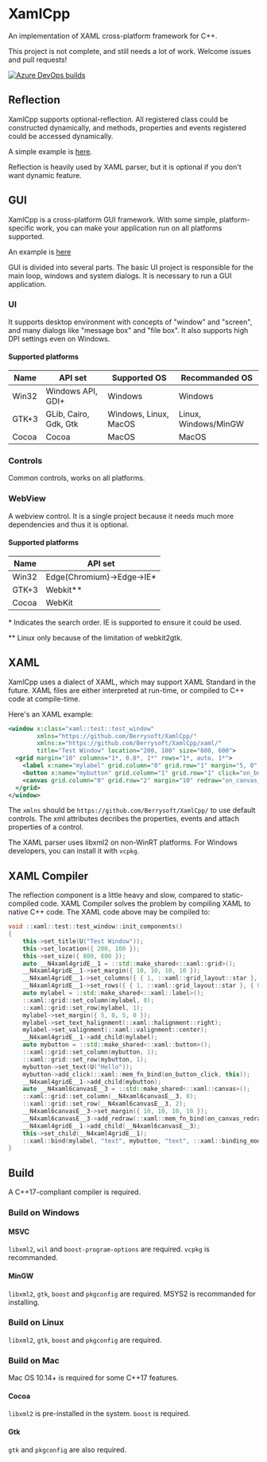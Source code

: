 # XamlCpp
An implementation of XAML cross-platform framework for C++.

This project is not complete, and still needs a lot of work. Welcome issues and pull requests!

[![Azure DevOps builds](https://strawberry-vs.visualstudio.com/XamlCpp/_apis/build/status/Berrysoft.XamlCpp?branch=master)](https://strawberry-vs.visualstudio.com/XamlCpp/_build?definitionId=12)
## Reflection
XamlCpp supports optional-reflection. All registered class could be constructed dynamically, and methods, properties and events registered could be accessed dynamically.

A simple example is [here](./meta/test/src/main.cpp).

Reflection is heavily used by XAML parser, but it is optional if you don't want dynamic feature.

## GUI
XamlCpp is a cross-platform GUI framework. With some simple, platform-specific work, you can make your application run on all platforms supported.

An example is [here](./ui_controls/test/src/main.cpp)

GUI is divided into several parts.
The basic UI project is responsible for the main loop, windows and system dialogs. It is necessary to run a GUI application.

### UI
It supports desktop environment with concepts of "window" and "screen", and many dialogs like "message box" and "file box".
It also supports high DPI settings even on Windows.
#### Supported platforms
|Name|API set|Supported OS|Recommanded OS|
|-|-|-|-|
|Win32|Windows API, GDI+|Windows|Windows|
|GTK+3|GLib, Cairo, Gdk, Gtk|Windows, Linux, MacOS|Linux, Windows/MinGW|
|Cocoa|Cocoa|MacOS|MacOS|

### Controls
Common controls, works on all platforms.

### WebView
A webview control. It is a single project because it needs much more dependencies and thus it is optional.
#### Supported platforms
|Name|API set|
|-|-|
|Win32|Edge(Chromium)->Edge->IE*|
|GTK+3|Webkit**|
|Cocoa|WebKit|

\* Indicates the search order. IE is supported to ensure it could be used.

\*\* Linux only because of the limitation of webkit2gtk.

## XAML
XamlCpp uses a dialect of XAML, which may support XAML Standard in the future. XAML files are either interpreted at run-time, or compiled to C++ code at compile-time.

Here's an XAML example:
``` xml
<window x:class="xaml::test::test_window"
        xmlns="https://github.com/Berrysoft/XamlCpp/"
        xmlns:x="https://github.com/Berrysoft/XamlCpp/xaml/"
        title="Test Window" location="200, 100" size="800, 600">
  <grid margin="10" columns="1*, 0.8*, 1*" rows="1*, auto, 1*">
    <label x:name="mylabel" grid.column="0" grid.row="1" margin="5, 0" text_halignment="right" valignment="center" text="{binding text,element=mybutton,mode=one_way}"/>
    <button x:name="mybutton" grid.column="1" grid.row="1" click="on_button_click">Hello</button>
    <canvas grid.column="0" grid.row="2" margin="10" redraw="on_canvas_redraw"/>
  </grid>
</window>
```
The `xmlns` should be `https://github.com/Berrysoft/XamlCpp/` to use default controls. The xml attributes decribes the properties, events and attach properties of a control.

The XAML parser uses libxml2 on non-WinRT platforms. For Windows developers, you can install it with `vcpkg`.

## XAML Compiler
The reflection component is a little heavy and slow, compared to static-compiled code. XAML Compiler solves the problem by compiling XAML to native C++ code. The XAML code above may be compiled to:

``` c++
void ::xaml::test::test_window::init_components()
{
    this->set_title(U("Test Window"));
    this->set_location({ 200, 100 });
    this->set_size({ 800, 600 });
    auto __N4xaml4gridE__1 = ::std::make_shared<::xaml::grid>();
    __N4xaml4gridE__1->set_margin({ 10, 10, 10, 10 });
    __N4xaml4gridE__1->set_columns({ { 1, ::xaml::grid_layout::star }, { 0.8, ::xaml::grid_layout::star }, { 1, ::xaml::grid_layout::star } });
    __N4xaml4gridE__1->set_rows({ { 1, ::xaml::grid_layout::star }, { 0, ::xaml::grid_layout::compact }, { 1, ::xaml::grid_layout::star } });
    auto mylabel = ::std::make_shared<::xaml::label>();
    ::xaml::grid::set_column(mylabel, 0);
    ::xaml::grid::set_row(mylabel, 1);
    mylabel->set_margin({ 5, 0, 5, 0 });
    mylabel->set_text_halignment(::xaml::halignment::right);
    mylabel->set_valignment(::xaml::valignment::center);
    __N4xaml4gridE__1->add_child(mylabel);
    auto mybutton = ::std::make_shared<::xaml::button>();
    ::xaml::grid::set_column(mybutton, 1);
    ::xaml::grid::set_row(mybutton, 1);
    mybutton->set_text(U("Hello"));
    mybutton->add_click(::xaml::mem_fn_bind(on_button_click, this));
    __N4xaml4gridE__1->add_child(mybutton);
    auto __N4xaml6canvasE__3 = ::std::make_shared<::xaml::canvas>();
    ::xaml::grid::set_column(__N4xaml6canvasE__3, 0);
    ::xaml::grid::set_row(__N4xaml6canvasE__3, 2);
    __N4xaml6canvasE__3->set_margin({ 10, 10, 10, 10 });
    __N4xaml6canvasE__3->add_redraw(::xaml::mem_fn_bind(on_canvas_redraw, this));
    __N4xaml4gridE__1->add_child(__N4xaml6canvasE__3);
    this->set_child(__N4xaml4gridE__1);
    ::xaml::bind(mylabel, "text", mybutton, "text", ::xaml::binding_mode::one_way);
}
```

## Build
A C++17-compliant compiler is required.
### Build on Windows
#### MSVC
`libxml2`, `wil` and `boost-program-options` are required. `vcpkg` is recommanded.
#### MinGW
`libxml2`, `gtk`, `boost` and `pkgconfig` are required. MSYS2 is recommanded for installing.
### Build on Linux
`libxml2`, `gtk`, `boost` and `pkgconfig` are required.
### Build on Mac
Mac OS 10.14+ is required for some C++17 features.
#### Cocoa
`libxml2` is pre-installed in the system. `boost` is required.
#### Gtk
`gtk` and `pkgconfig` are also required.
